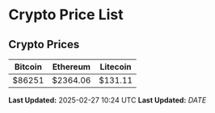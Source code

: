 # Crypto Price List

## Crypto Prices
| Bitcoin | Ethereum | Litecoin |
| ------- | -------- | -------- |
| $86251 | $2364.06 | $131.11 |
**Last Updated:** 2025-02-27 10:24 UTC
**Last Updated:** $DATE$

